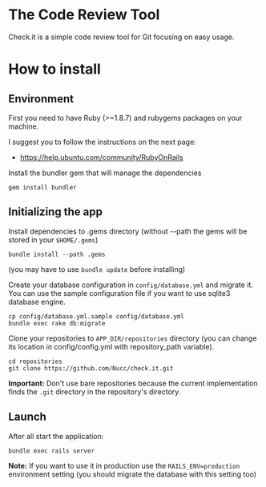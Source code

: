 

The Code Review Tool
==============================

Check.it is a simple code review tool for Git focusing on easy usage.


How to install
==============

Environment
-----------

First you need to have Ruby (>=1.8.7) and rubygems packages on your machine.

I suggest you to follow the instructions on the next page:

  * https://help.ubuntu.com/community/RubyOnRails

Install the bundler gem that will manage the dependencies

    gem install bundler


Initializing the app
--------------------

Install dependencies to .gems directory (without --path the gems will be stored in your <code>$HOME/.gems</code>)

    bundle install --path .gems

(you may have to use <code>bundle update</code> before installing)

Create your database configuration in <code>config/database.yml</code> and migrate it. You can use the sample configuration file if you want to use sqlite3 database engine.

    cp config/database.yml.sample config/database.yml
    bundle exec rake db:migrate

Clone your repositories to <code>APP_DIR/repositories</code> directory (you can change its location in config/config.yml with repository_path variable).

    cd repositories
    git clone https://github.com/Nucc/check.it.git

<b>Important:</b> Don't use bare repositories because the current implementation finds the <code>.git</code> directory in the repository's directory.

Launch
------

After all start the application:

    bundle exec rails server

<b>Note:</b> If you want to use it in production use the <code>RAILS_ENV=production</code> environment setting (you should migrate the database with this setting too)
